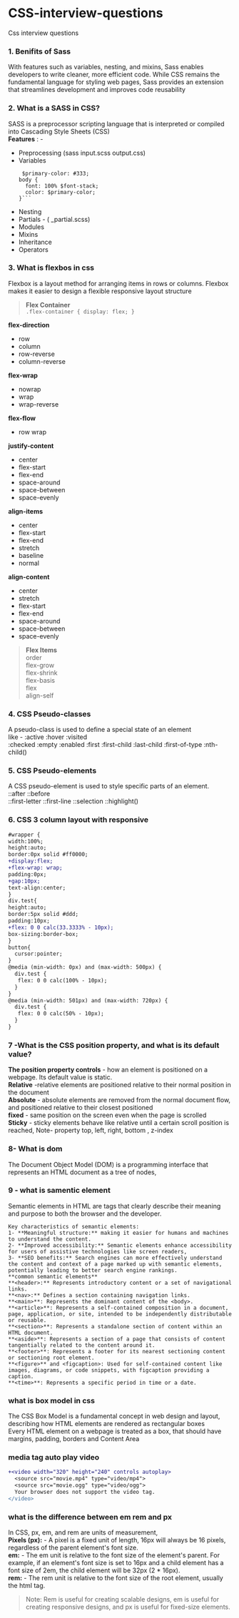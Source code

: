 # CSS-interview-questions
Css interview questions

### 1. Benifits of Sass ###

With features such as variables, nesting, and mixins, Sass enables developers to write cleaner, more efficient code. While CSS remains the fundamental language for styling web pages, Sass provides an extension that streamlines development and improves code reusability

### 2. What is a SASS in CSS? ###

SASS is a preprocessor scripting language that is interpreted or compiled into Cascading Style Sheets (CSS)  
**Features** : - 
- Preprocessing (sass input.scss output.css)
- Variables    
  ```$font-stack: Helvetica, sans-serif;
   $primary-color: #333;
  body {
    font: 100% $font-stack;
    color: $primary-color;
  }```
- Nesting
- Partials - ( _partial.scss)  
- Modules
- Mixins
- Inheritance
- Operators
### 3. What is flexbos in css ###  
Flexbox is a layout method for arranging items in rows or columns. Flexbox makes it easier to design a flexible responsive layout structure  
>**Flex Container**  
`.flex-container {
  display: flex;
  }`  

**flex-direction**  
* row  
* column  
* row-reverse  
* column-reverse
   
**flex-wrap**    
* nowrap  
* wrap  
* wrap-reverse
  
**flex-flow**    
* row wrap
  
**justify-content**    
* center  
* flex-start  
* flex-end  
* space-around  
* space-between  
* space-evenly
  
**align-items**  
* center  
* flex-start  
* flex-end  
* stretch  
* baseline  
* normal
  
**align-content**  
* center  
* stretch  
* flex-start  
* flex-end  
* space-around  
* space-between  
* space-evenly

>**Flex Items**  
order  
flex-grow  
flex-shrink  
flex-basis  
flex  
align-self

### 4. CSS Pseudo-classes ###
A pseudo-class is used to define a special state of an element  
like - :active  :hover  :visited  
:checked  :empty  :enabled  :first  :first-child  :last-child  :first-of-type  :nth-child()  

### 5. CSS Pseudo-elements ###  
A CSS pseudo-element is used to style specific parts of an element.  
::after  ::before  
::first-letter  ::first-line  ::selection ::highlight() 

### 6. CSS 3 column layout with responsive ### 
```diff
#wrapper {
width:100%;
height:auto;
border:0px solid #ff0000;
+display:flex;
+flex-wrap: wrap;
padding:0px;
+gap:10px;
text-align:center;
}
div.test{
height:auto;
border:5px solid #ddd;
padding:10px;
+flex: 0 0 calc(33.3333% - 10px);
box-sizing:border-box;  
}
button{
  cursor:pointer;
}
@media (min-width: 0px) and (max-width: 500px) {
  div.test {
   flex: 0 0 calc(100% - 10px);
  }
}
@media (min-width: 501px) and (max-width: 720px) {
  div.test {
   flex: 0 0 calc(50% - 10px);
  }
}
```
### 7 -What is the CSS position property, and what is its default value? ###
**The position property controls** -  how an element is positioned on a webpage. Its default value is static.    
**Relative** -relative elements are positioned relative to their normal position in the document    
**Absolute** - absolute elements are removed from the normal document flow, and positioned relative to their closest positioned  
**fixed** - same position on the screen even when the page is scrolled  
**Sticky** - sticky elements behave like relative until a certain scroll position is reached, 
Note- property top, left, right, bottom , z-index

### 8- What is dom ###  
The Document Object Model (DOM) is a programming interface that represents an HTML document as a tree of nodes,  

### 9 - what is samentic element ###  
Semantic elements in HTML are tags that clearly describe their meaning and purpose to both the browser and the developer.  
```**non-semantic elements** like <div> and <span>
Key characteristics of semantic elements:  
1- **Meaningful structure:** making it easier for humans and machines to understand the content.
2- **Improved accessibility:** Semantic elements enhance accessibility for users of assistive technologies like screen readers, 
3- **SEO benefits:** Search engines can more effectively understand the content and context of a page marked up with semantic elements, potentially leading to better search engine rankings.
**common semantic elements**
**<header>:** Represents introductory content or a set of navigational links.  
**<nav>:** Defines a section containing navigation links.  
**<main>**: Represents the dominant content of the <body>.  
**<article>**: Represents a self-contained composition in a document, page, application, or site, intended to be independently distributable or reusable.  
**<section>**: Represents a standalone section of content within an HTML document.  
**<aside>**: Represents a section of a page that consists of content tangentially related to the content around it.  
**<footer>**: Represents a footer for its nearest sectioning content or sectioning root element.  
**<figure>** and <figcaption>: Used for self-contained content like images, diagrams, or code snippets, with figcaption providing a caption.  
**<time>**: Represents a specific period in time or a date.  
```  
### what is box model in css ###
The CSS Box Model is a fundamental concept in web design and layout, describing how HTML elements are rendered as rectangular boxes  
Every HTML element on a webpage is treated as a box, that should have margins, padding, borders and Content Area

### media tag auto play video ###
```diff
+<video width="320" height="240" controls autoplay>
  <source src="movie.mp4" type="video/mp4">
  <source src="movie.ogg" type="video/ogg">
  Your browser does not support the video tag.
</video>
```

### what is the difference between em rem and px ###
In CSS, px, em, and rem are units of measurement,  
**Pixels (px):** - A pixel is a fixed unit of length, 16px will always be 16 pixels, regardless of the parent element's font size.   
**em:** - The em unit is relative to the font size of the element's parent. For example, if an element's font size is set to 16px and a child element has a font size of 2em, the child element will be 32px (2 * 16px).   
**rem:** - The rem unit is relative to the font size of the root element, usually the html tag.   
>Note: Rem is useful for creating scalable designs, em is useful for creating responsive designs, and px is useful for fixed-size elements.

